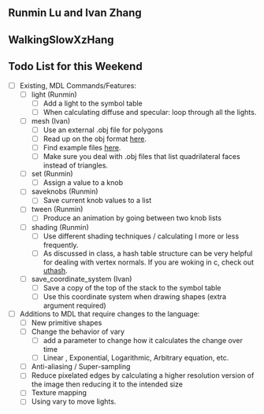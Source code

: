 ## Runmin Lu and Ivan Zhang
## WalkingSlowXzHang
## Todo List for this Weekend
- [ ]  Existing, MDL Commands/Features:
	- [ ]  light (Runmin)
		- [ ]  Add a light to the symbol table
		- [ ]  When calculating diffuse and specular: loop through all the lights.
	- [ ]  mesh (Ivan)
		- [ ]  Use an external .obj file for polygons
		- [ ]  Read up on the obj format [here](https://en.wikipedia.org/wiki/Wavefront_.obj_file).
		- [ ]  Find example files [here](http://people.sc.fsu.edu/~jburkardt/data/obj/obj.html).
		- [ ]  Make sure you deal with .obj files that list quadrilateral faces instead of triangles.
	- [ ]  set (Runmin)
		- [ ]  Assign a value to a knob
	- [ ]  saveknobs (Runmin)
		- [ ]  Save current knob values to a list
	- [ ]  tween (Runmin)
		- [ ]  Produce an animation by going between two knob lists
	- [ ]  shading (Runmin)
		- [ ]  Use different shading techniques / calculating I more or less frequently.
		- [ ]  As discussed in class, a hash table structure can be very helpful for dealing with vertex normals. If you are woking in c, check out [uthash](https://troydhanson.github.io/uthash/).
	- [ ]  save_coordinate_system (Ivan)
	    - [ ]  Save a copy of the top of the stack to the symbol table
	    - [ ]  Use this coordinate system when drawing shapes (extra argument required)
	    
- [ ]  Additions to MDL that require changes to the language:
	- [ ]  New primitive shapes
	- [ ]  Change the behavior of vary
		- [ ]  add a parameter to change how it calculates the change over time
		- [ ]  Linear , Exponential, Logarithmic, Arbitrary equation, etc.
	- [ ]  Anti-aliasing / Super-sampling
	  - [ ]  Reduce pixelated edges by calculating a higher resolution version of the image then reducing it to the intended size
	- [ ]  Texture mapping
	- [ ]  Using vary to move lights.
